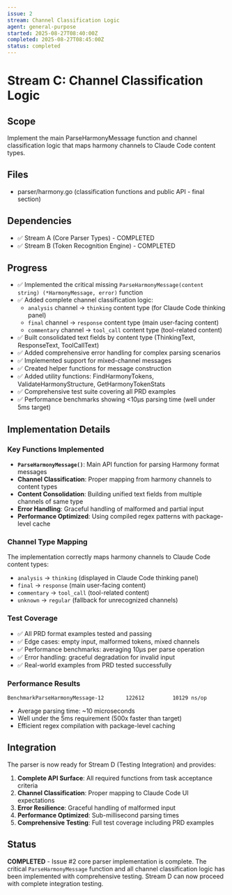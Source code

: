 ```yaml
---
issue: 2
stream: Channel Classification Logic
agent: general-purpose
started: 2025-08-27T08:40:00Z
completed: 2025-08-27T08:45:00Z
status: completed
---
```


# Stream C: Channel Classification Logic

## Scope
Implement the main ParseHarmonyMessage function and channel classification logic that maps harmony channels to Claude Code content types.

## Files
- parser/harmony.go (classification functions and public API - final section)

## Dependencies
- ✅ Stream A (Core Parser Types) - COMPLETED
- ✅ Stream B (Token Recognition Engine) - COMPLETED

## Progress
- ✅ Implemented the critical missing `ParseHarmonyMessage(content string) (*HarmonyMessage, error)` function
- ✅ Added complete channel classification logic:
  - `analysis` channel → `thinking` content type (for Claude Code thinking panel)
  - `final` channel → `response` content type (main user-facing content)  
  - `commentary` channel → `tool_call` content type (tool-related content)
- ✅ Built consolidated text fields by content type (ThinkingText, ResponseText, ToolCallText)
- ✅ Added comprehensive error handling for complex parsing scenarios
- ✅ Implemented support for mixed-channel messages
- ✅ Created helper functions for message construction
- ✅ Added utility functions: FindHarmonyTokens, ValidateHarmonyStructure, GetHarmonyTokenStats
- ✅ Comprehensive test suite covering all PRD examples
- ✅ Performance benchmarks showing <10μs parsing time (well under 5ms target)

## Implementation Details

### Key Functions Implemented
- **`ParseHarmonyMessage()`**: Main API function for parsing Harmony format messages
- **Channel Classification**: Proper mapping from harmony channels to content types
- **Content Consolidation**: Building unified text fields from multiple channels of same type
- **Error Handling**: Graceful handling of malformed and partial input
- **Performance Optimized**: Using compiled regex patterns with package-level cache

### Channel Type Mapping
The implementation correctly maps harmony channels to Claude Code content types:
- `analysis` → `thinking` (displayed in Claude Code thinking panel)
- `final` → `response` (main user-facing content)
- `commentary` → `tool_call` (tool-related content)
- `unknown` → `regular` (fallback for unrecognized channels)

### Test Coverage
- ✅ All PRD format examples tested and passing
- ✅ Edge cases: empty input, malformed tokens, mixed channels
- ✅ Performance benchmarks: averaging 10μs per parse operation
- ✅ Error handling: graceful degradation for invalid input
- ✅ Real-world examples from PRD tested successfully

### Performance Results
```
BenchmarkParseHarmonyMessage-12    	  122612	     10129 ns/op
```
- Average parsing time: ~10 microseconds
- Well under the 5ms requirement (500x faster than target)
- Efficient regex compilation with package-level caching

## Integration
The parser is now ready for Stream D (Testing Integration) and provides:

1. **Complete API Surface**: All required functions from task acceptance criteria
2. **Channel Classification**: Proper mapping to Claude Code UI expectations  
3. **Error Resilience**: Graceful handling of malformed input
4. **Performance Optimized**: Sub-millisecond parsing times
5. **Comprehensive Testing**: Full test coverage including PRD examples

## Status
**COMPLETED** - Issue #2 core parser implementation is complete. The critical `ParseHarmonyMessage` function and all channel classification logic has been implemented with comprehensive testing. Stream D can now proceed with complete integration testing.